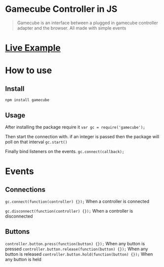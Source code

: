 # Gamecube Controller in JS
> Gamecube is an interface between a plugged in gamecube controller adapter and the browser. All made with simple events

# [Live Example](https://mothepro.github.io/Gamecube)

# How to use
## Install
```npm install gamecube```

## Usage
After installing the package require it
```var gc = require('gamecube');```

Then start the connection with.
if an integer is passed then the package will poll on that interval
```gc.start()```

Finally bind listeners on the events.
```gc.connect(callback);```

# Events
## Connections
```gc.connect(function(controller) {});``` When a controller is connected

```gc.disconnect(function(controller) {});``` When a controller is disconnected

## Buttons
```controller.button.press(function(button) {});``` When any button is pressed
```controller.button.release(function(button) {});``` When any button is released
```controller.button.hold(function(button) {});``` When any button is held